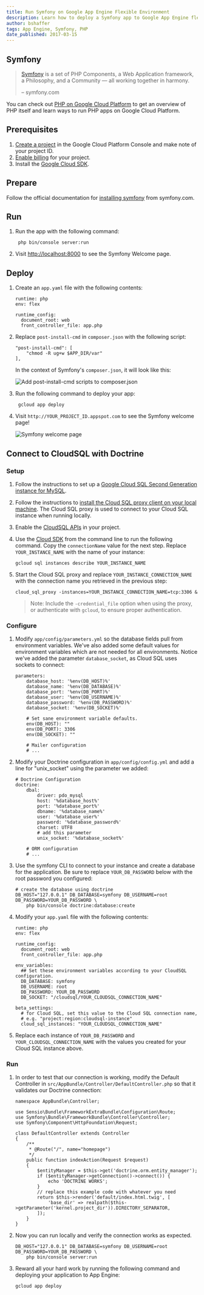 ```yaml
---
title: Run Symfony on Google App Engine Flexible Environment
description: Learn how to deploy a Symfony app to Google App Engine flexible environment.
author: bshaffer
tags: App Engine, Symfony, PHP
date_published: 2017-03-15
---
```

## Symfony

> [Symfony][symfony] is a set of PHP Components, a Web Application framework, a
> Philosophy, and a Community — all working together in harmony.
>
> – symfony.com

You can check out [PHP on Google Cloud Platform][php-gcp] to get an
overview of PHP itself and learn ways to run PHP apps on Google Cloud
Platform.

## Prerequisites

1. [Create a project][create-project] in the Google Cloud Platform Console
   and make note of your project ID.
1. [Enable billing][enable-billing] for your project.
1. Install the [Google Cloud SDK](https://cloud.google.com/sdk/).

## Prepare

Follow the official documentation for [installing symfony][symfony-install] from
symfony.com.

## Run

1. Run the app with the following command:

        php bin/console server:run

1. Visit [http://localhost:8000](http://localhost:8000) to see the Symfony
Welcome page.

## Deploy

1. Create an `app.yaml` file with the following contents:

       runtime: php
       env: flex

       runtime_config:
         document_root: web
         front_controller_file: app.php

1. Replace `post-install-cmd` in `composer.json` with the following script:

       "post-install-cmd": [
           "chmod -R ug+w $APP_DIR/var"
       ],

    In the context of Symfony's `composer.json`, it will look like this:

    ![Add post-install-cmd scripts to composer.json][composer-json]

1. Run the following command to deploy your app:

        gcloud app deploy

1. Visit `http://YOUR_PROJECT_ID.appspot.com` to see the Symfony welcome page!

    ![Symfony welcome page][symfony-welcome]

## Connect to CloudSQL with Doctrine

### Setup

1. Follow the instructions to set up a
   [Google Cloud SQL Second Generation instance for MySQL][cloudsql-create].

1. Follow the instructions to
   [install the Cloud SQL proxy client on your local machine][cloudsql-install].
   The Cloud SQL proxy is used to connect to your Cloud SQL instance when
   running locally.

1. Enable the [CloudSQL APIs][cloudsql-apis] in your project.

1. Use the [Cloud SDK][cloud_sdk] from the command line to run the following command. Copy
   the `connectionName` value for the next step. Replace `YOUR_INSTANCE_NAME` with the name
   of your instance:

       gcloud sql instances describe YOUR_INSTANCE_NAME

1. Start the Cloud SQL proxy and replace `YOUR_INSTANCE_CONNECTION_NAME` with
   the connection name you retrieved in the previous step:

       cloud_sql_proxy -instances=YOUR_INSTANCE_CONNECTION_NAME=tcp:3306 &

   > Note: Include the `-credential_file` option when using the proxy, or
   authenticate with `gcloud`, to ensure proper authentication.

### Configure

1. Modify `app/config/parameters.yml` so the database fields pull from
   environment variables. We've also added some default values for environment
   variables which are not needed for all environments. Notice we've added the
   parameter `database_socket`, as Cloud SQL uses sockets to connect:

       parameters:
           database_host: '%env(DB_HOST)%'
           database_name: '%env(DB_DATABASE)%'
           database_port: '%env(DB_PORT)%'
           database_user: '%env(DB_USERNAME)%'
           database_password: '%env(DB_PASSWORD)%'
           database_socket: '%env(DB_SOCKET)%'

           # Set sane environment variable defaults.
           env(DB_HOST): ""
           env(DB_PORT): 3306
           env(DB_SOCKET): ""

           # Mailer configuration
           # ...

1. Modify your Doctrine configuration in `app/config/config.yml` and add a line
   for "unix_socket" using the parameter we added:

       # Doctrine Configuration
       doctrine:
           dbal:
               driver: pdo_mysql
               host: '%database_host%'
               port: '%database_port%'
               dbname: '%database_name%'
               user: '%database_user%'
               password: '%database_password%'
               charset: UTF8
               # add this parameter
               unix_socket: '%database_socket%'

           # ORM configuration
           # ...

1. Use the symfony CLI to connect to your instance and create a database for the
   application. Be sure to replace `YOUR_DB_PASSWORD` below with the root
   password you configured:

       # create the database using doctrine
       DB_HOST="127.0.0.1" DB_DATABASE=symfony DB_USERNAME=root DB_PASSWORD=YOUR_DB_PASSWORD \
           php bin/console doctrine:database:create

1. Modify your `app.yaml` file with the following contents:

       runtime: php
       env: flex

       runtime_config:
         document_root: web
         front_controller_file: app.php

       env_variables:
         ## Set these environment variables according to your CloudSQL configuration.
         DB_DATABASE: symfony
         DB_USERNAME: root
         DB_PASSWORD: YOUR_DB_PASSWORD
         DB_SOCKET: "/cloudsql/YOUR_CLOUDSQL_CONNECTION_NAME"

       beta_settings:
         # for Cloud SQL, set this value to the Cloud SQL connection name,
         # e.g. "project:region:cloudsql-instance"
         cloud_sql_instances: "YOUR_CLOUDSQL_CONNECTION_NAME"

1. Replace each instance of `YOUR_DB_PASSWORD` and `YOUR_CLOUDSQL_CONNECTION_NAME`
   with the values you created for your Cloud SQL instance above.

### Run

1. In order to test that our connection is working, modify the Default
   Controller in `src/AppBundle/Controller/DefaultController.php` so that it
   validates our Doctrine connection:

       namespace AppBundle\Controller;

       use Sensio\Bundle\FrameworkExtraBundle\Configuration\Route;
       use Symfony\Bundle\FrameworkBundle\Controller\Controller;
       use Symfony\Component\HttpFoundation\Request;

       class DefaultController extends Controller
       {
           /**
            * @Route("/", name="homepage")
            */
           public function indexAction(Request $request)
           {
               $entityManager = $this->get('doctrine.orm.entity_manager');
               if ($entityManager->getConnection()->connect()) {
                   echo 'DOCTRINE WORKS';
               }
               // replace this example code with whatever you need
               return $this->render('default/index.html.twig', [
                   'base_dir' => realpath($this->getParameter('kernel.project_dir')).DIRECTORY_SEPARATOR,
               ]);
           }
       }

1. Now you can run locally and verify the connection works as expected.

       DB_HOST="127.0.0.1" DB_DATABASE=symfony DB_USERNAME=root DB_PASSWORD=YOUR_DB_PASSWORD \
           php bin/console server:run

1. Reward all your hard work by running the following command and deploying your
   application to App Engine:

       gcloud app deploy

[php-gcp]: https://cloud.google.com/php
[laravel]: http://laravel.com
[laravel-install]: https://laravel.com/docs/5.4/installation
[laravel-welcome]: https://storage.googleapis.com/gcp-community/tutorials/run-laravel-on-appengine-flexible/welcome-page.png
[cloud_sdk]: https://cloud.google.com/sdk/
[composer-json]: https://storage.googleapis.com/gcp-community/tutorials/run-laravel-on-appengine-flexible/composer-json.png
[cloudsql-create]: https://cloud.google.com/sql/docs/mysql/create-instance
[cloudsql-install]: https://cloud.google.com/sql/docs/mysql/connect-external-app#install
[cloudsql-apis]:https://pantheon.corp.google.com/apis/library/sqladmin.googleapis.com/?pro

[create-project]: https://cloud.google.com/resource-manager/docs/creating-managing-projects
[enable-billing]: https://support.google.com/cloud/answer/6293499?hl=en
[php-gcp]: https://cloud.google.com/php
[symfony]: http://symfony.com
[symfony-install]: http://symfony.com/doc/current/setup.html
[symfony-welcome]: https://symfony.com/doc/current/_images/welcome.png
[composer-json]: https://storage.googleapis.com/gcp-community/tutorials/run-symfony-on-appengine-flexible/composer-json.png
